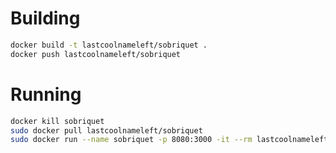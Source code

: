 # Building

```sh
docker build -t lastcoolnameleft/sobriquet .
docker push lastcoolnameleft/sobriquet
```

# Running

```sh
docker kill sobriquet
sudo docker pull lastcoolnameleft/sobriquet
sudo docker run --name sobriquet -p 8080:3000 -it --rm lastcoolnameleft/sobriquet
```